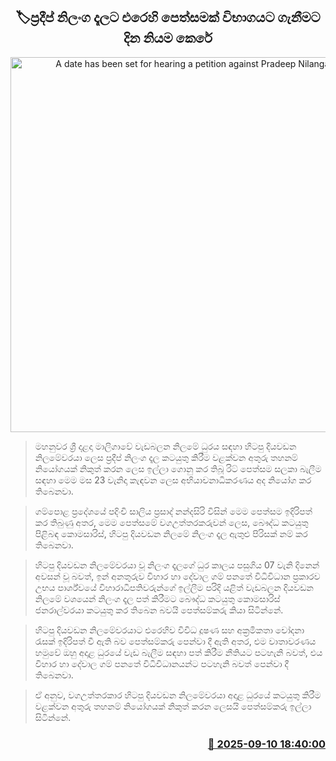 <p align='center'><b><h2 align='center' title='A date has been set for hearing a petition against Pradeep Nilanga Dela'>🏷ප්‍රදීප් නිලංග දෑලට එරෙහි පෙත්සමක් විභාගයට ගැනීමට දින නියම කෙරේ</h2></b></p>
<p align='center'><img src='https://helakuru.sgp1.cdn.digitaloceanspaces.com/esana/images/lib/pradeep-nilanga.jpg' width='600' alt='A date has been set for hearing a petition against Pradeep Nilanga Dela'></p>

> මහනුවර ශ්‍රී දළදා මාලිගාවේ වැඩබලන නිලමේ ධුරය සඳහා හිටපු දියවඩන නිලමේවරයා ලෙස ප්‍රදීප් නිලංග දෑල කටයුතු කිරීම වළක්වන අතුරු තහනම් නියෝගයක් නිකුත් කරන ලෙස ඉල්ලා ගොනු කර තිබූ රිට් පෙත්සම සලකා බැලීම සඳහා මෙම මස 23 වැනිදා කැඳවන ලෙස අභියාචනාධිකරණය අද නියෝග කර තිබෙනවා.

> ගම්පොළ ප්‍රදේශයේ පදිංචි සාලිය ප්‍රසාද් නන්දසිරි විසින් මෙම පෙත්සම ඉදිරිපත් කර තිබුණු අතර, මෙම පෙත්සමේ වගඋත්තරකරුවන් ලෙස, බෞද්ධ කටයුතු පිළිබඳ කොමසාරිස්, හිටපු දියවඩන නිලමේ නිලංග දෑල ඇතුළු පිරිසක් නම් කර තිබෙනවා.

> හිටපු දියවඩන නිලමේවරයා වූ නිලංග දෑලගේ ධුර කාලය පසුගිය 07 වැනි දිනෙන් අවසන් වූ බවත්, ඉන් අනතුරුව විහාර හා දේවාල ගම් පනතේ විධිවිධාන ප්‍රකාරව උභය පාර්ශ්වයේ විහාරාධිපතිවරුන්ගේ ඉල්ලීම පරිදි යළිත් වැඩබලන දියවඩන නිලමේ වශයෙන් නිලංග දෑල පත් කිරීමට බෞද්ධ කටයුතු කොමසාරිස් ජනරාල්වරයා කටයුතු කර තිබෙන බවයි පෙත්සම්කරු කියා සිටින්නේ.

> හිටපු දියවඩන නිලමේවරයාට එරෙහිව විවිධ දූෂණ සහ අක්‍රමිකතා චෝදනා රැසක් ඉදිරිපත් වී ඇති බව පෙත්සම්කරු පෙන්වා දී ඇති අතර, එම වාතාවරණය හමුවේ ඔහු අදාළ ධුරයේ වැඩ බැලීම සඳහා පත් කිරීම නීතියට පටහැනි බවත්, එය විහාර හා දේවාල ගම් පනතේ විධිවිධානයන්ට පටහැනි බවත් පෙන්වා දී තිබෙනවා.

> ඒ අනුව, වගඋත්තරකාර හිටපු දියවඩන නිලමේවරයා අදාළ ධුරයේ කටයුතු කිරීම වළක්වන අතුරු තහනම් නියෝගයක් නිකුත් කරන ලෙසයි පෙත්සම්කරු ඉල්ලා සිටින්නේ.



<h3 align='right'><a href='https://www.helakuru.lk/esana/p/113510/'>📅 2025-09-10 18:40:00</a></h3>
